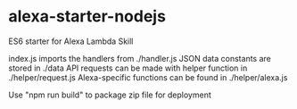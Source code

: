 # alexa-starter-nodejs
ES6 starter for Alexa  Lambda Skill

index.js imports the handlers from ./handler.js
JSON data constants are stored in ./data
API requests can be made with helper function in ./helper/request.js
Alexa-specific functions can be found in ./helper/alexa.js

Use "npm run build" to package zip file for deployment